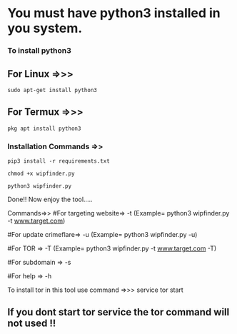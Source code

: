 # You must have python3 installed in you system.
### To install python3
## For Linux =>>> 
```
sudo apt-get install python3 
```
## For Termux =>>> 
```
pkg apt install python3
```

### Installation Commands =>> 
```
pip3 install -r requirements.txt
```
```
chmod +x wipfinder.py
```
```
python3 wipfinder.py
```

Done!! Now enjoy the tool.....

Commands=>> 
#For targeting website=> -t   (Example= python3 wipfinder.py -t www.target.com)


#For update crimeflare=> -u   (Example= python3 wipfinder.py -u)


#For TOR              => -T   (Example= python3 wipfinder.py -t www.target.com -T)


#For subdomain        => -s   


#For help             => -h 

To install tor in this tool use command =>>>   service tor start  
## If you dont start tor service the tor command will not used !! 
